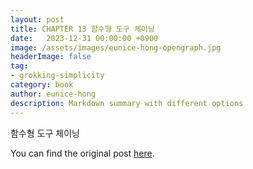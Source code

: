 ```yaml
---
layout: post
title: CHAPTER 13 함수형 도구 체이닝
date:   2023-12-31 00:00:00 +0900
image: /assets/images/eunice-hong-opengraph.jpg
headerImage: false
tag:
- grokking-simplicity
category: book
author: eunice-hong
description: Markdown summary with different options
---
```


함수형 도구 체이닝

You can find the original post [here](https://livebook.manning.com/book/grokking-simplicity/chapter-13/).
